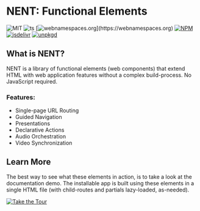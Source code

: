 # NENT: Functional Elements

![MIT](https://badgen.net/github/license/nent/nent?icon=github)
![ts](https://badgen.net/badge/icon/typescript?icon=typescript&label)
[![webnamespaces.org](https://img.shields.io/static/v1?label=webnamespaces.org&color=blue&message=n-*)](https://webnamespaces.org)
[![NPM](https://badgen.net/npm/v/@nent/core?icon&color=blue)](https://www.npmjs.com/package/@nent/core)
[![jsdelivr](https://badgen.net/badge/jsdelivr/CDN?icon=jsdelivr&color=blue)](https://cdn.jsdelivr.net/npm/@nent/core/+esm)
[![unpkgd](https://badgen.net/badge/unpkg/CDN)](https://unpkg.com/browse/@nent/core)

## What is NENT?

NENT is a library of functional elements (web components) that extend HTML with web application features without a complex build-process. No JavaScript required.

### Features:

* Single-page URL Routing
* Guided Navigation
* Presentations
* Declarative Actions
* Audio Orchestration
* Video Synchronization

## Learn More

The best way to see what these elements in action, is to take a look at the documentation demo. The installable app is built using these elements in a single HTML file (with child-routes and partials lazy-loaded, as-needed).

[![Take the Tour](https://badgen.net/badge/@nent/core:%20demo?color=blue)](https://nent.dev)